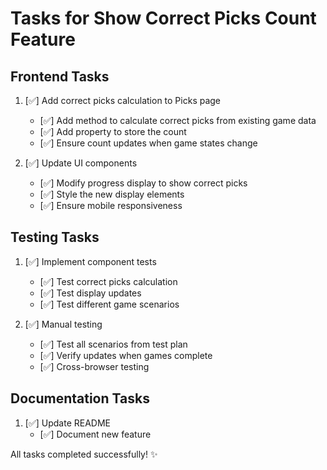 # Tasks for Show Correct Picks Count Feature

## Frontend Tasks
1. [✅] Add correct picks calculation to Picks page
   - [✅] Add method to calculate correct picks from existing game data
   - [✅] Add property to store the count
   - [✅] Ensure count updates when game states change

2. [✅] Update UI components
   - [✅] Modify progress display to show correct picks
   - [✅] Style the new display elements
   - [✅] Ensure mobile responsiveness

## Testing Tasks
1. [✅] Implement component tests
   - [✅] Test correct picks calculation
   - [✅] Test display updates
   - [✅] Test different game scenarios

2. [✅] Manual testing
   - [✅] Test all scenarios from test plan
   - [✅] Verify updates when games complete
   - [✅] Cross-browser testing

## Documentation Tasks
1. [✅] Update README
   - [✅] Document new feature

All tasks completed successfully! ✨
